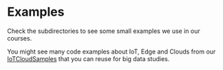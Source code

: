 # Examples
Check the subdirectories to see some small examples we use in our courses.

You might see many code examples about IoT, Edge and Clouds from our [IoTCloudSamples](https://github.com/rdsea/IoTCloudSamples/) that you can reuse for big data studies.

